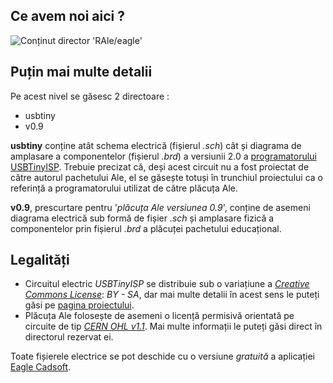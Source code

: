 ## Ce avem noi aici ? ##
![Conținut director 'RAle/eagle'](http://i49.tinypic.com/ejygbn.png)

## Puțin mai multe detalii ##
Pe acest nivel se găsesc 2 directoare :

* usbtiny
* v0.9

**usbtiny** conține atât schema electrică (fișierul *.sch*) cât și diagrama de amplasare a componentelor (fișierul *.brd*) a versiunii 2.0 a [programatorului USBTinyISP](http://www.ladyada.net/make/usbtinyisp/). Trebuie precizat că, deși acest circuit nu a fost proiectat de către autorul pachetului Ale, el se găsește totuși în trunchiul proiectului ca o referință a programatorului utilizat de către plăcuța Ale.

**v0.9**, prescurtare pentru '*plăcuța Ale versiunea 0.9*', conține de asemeni diagrama electrică sub formă de fișier *.sch* și amplasare fizică a componentelor prin fișierul *.brd* a plăcuței pachetului educațional. 

## Legalități ##
* Circuitul electric *USBTinyISP* se distribuie sub o variațiune a [*Creative Commons License*](http://creativecommons.org/): *BY - SA*, dar mai multe detalii în acest sens le puteți găsi pe [pagina proiectului](http://www.ladyada.net/make/usbtinyisp/).
* Plăcuța Ale folosește de asemeni o licență permisivă orientată pe circuite de tip [*CERN OHL v1.1*](http://www.ohwr.org/projects/cernohl/wiki/). Mai multe informații le puteți găsi direct în directorul rezervat ei.

Toate fișierele electrice se pot deschide cu o versiune *gratuită* a aplicației [Eagle Cadsoft](http://www.cadsoftusa.com/).
